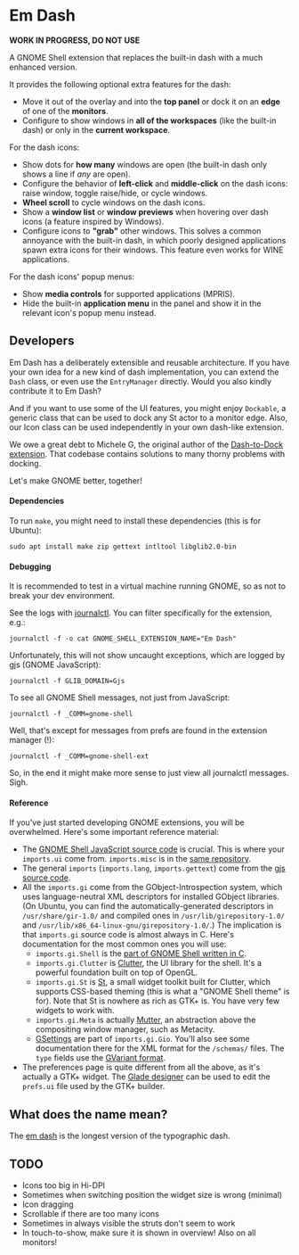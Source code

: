
Em Dash
=======

**WORK IN PROGRESS, DO NOT USE**

A GNOME Shell extension that replaces the built-in dash with a much enhanced version.

It provides the following optional extra features for the dash:

* Move it out of the overlay and into the **top panel** or dock it on an **edge** of one of the
  **monitors**.
* Configure to show windows in **all of the workspaces** (like the built-in dash) or only in the
  **current workspace**.

For the dash icons:  
  
* Show dots for **how many** windows are open (the built-in dash only shows a line if *any* are
  open).
* Configure the behavior of **left-click** and **middle-click** on the dash icons: raise window,
  toggle raise/hide, or cycle windows.
* **Wheel scroll** to cycle windows on the dash icons.
* Show a **window list** or **window previews** when hovering over dash icons (a feature inspired by
  Windows).
* Configure icons to **"grab"** other windows. This solves a common annoyance with the built-in
  dash, in which poorly designed applications spawn extra icons for their windows. This feature even
  works for WINE applications.

For the dash icons' popup menus:

* Show **media controls** for supported applications (MPRIS).
* Hide the built-in **application menu** in the panel and show it in the relevant icon's popup menu
  instead.


Developers
----------

Em Dash has a deliberately extensible and reusable architecture. If you have your own idea for a
new kind of dash implementation, you can extend the `Dash` class, or even use the `EntryManager`
directly. Would you also kindly contribute it to Em Dash?

And if you want to use some of the UI features, you might enjoy `Dockable`, a generic class that can
be used to dock any St actor to a monitor edge. Also, our Icon class can be used independently in
your own dash-like extension.

We owe a great debt to Michele G, the original author of the
[Dash-to-Dock extension](https://github.com/micheleg/dash-to-dock). That codebase contains
solutions to many thorny problems with docking.

Let's make GNOME better, together!

#### Dependencies

To run `make`, you might need to install these dependencies (this is for Ubuntu):

    sudo apt install make zip gettext intltool libglib2.0-bin

#### Debugging

It is recommended to test in a virtual machine running GNOME, so as not to break your dev
environment.

See the logs with [journalctl](https://www.freedesktop.org/software/systemd/man/journalctl.html).
You can filter specifically for the extension, e.g.:

    journalctl -f -o cat GNOME_SHELL_EXTENSION_NAME="Em Dash"

Unfortunately, this will not show uncaught exceptions, which are logged by gjs (GNOME JavaScript):

    journalctl -f GLIB_DOMAIN=Gjs

To see all GNOME Shell messages, not just from JavaScript:

    journalctl -f _COMM=gnome-shell

Well, that's except for messages from prefs are found in the extension manager (!):

    journalctl -f _COMM=gnome-shell-ext

So, in the end it might make more sense to just view all journalctl messages. Sigh.

#### Reference

If you've just started developing GNOME extensions, you will be overwhelmed. Here's some important
reference material:

* The [GNOME Shell JavaScript source code](https://github.com/GNOME/gnome-shell/tree/master/js/ui)
  is crucial. This is where your `imports.ui` come from. `imports.misc` is in the
  [same repository](https://github.com/GNOME/gnome-shell/tree/master/js/misc).
* The general `imports` (`imports.lang`, `imports.gettext`) come from the
  [gjs source code](https://git.gnome.org/browse/gjs/tree/modules).
* All the `imports.gi` come from the GObject-Introspection system, which uses language-neutral XML
  descriptors for installed GObject libraries. (On Ubuntu, you can find the
  automatically-generated descriptors in `/usr/share/gir-1.0/` and compiled ones in
  `/usr/lib/girepository-1.0/` and `/usr/lib/x86_64-linux-gnu/girepository-1.0/`.) The
  implication is that `imports.gi` source code is almost always in C. Here's documentation for the
  most common ones you will use:
  * `imports.gi.Shell` is the
     [part of GNOME Shell written in C](https://developer.gnome.org/shell/stable/).
  * `imports.gi.Clutter` is [Clutter](https://developer.gnome.org/clutter/stable/), the UI
    library for the shell. It's a powerful foundation built on top of OpenGL.
  * `imports.gi.St` is [St](https://developer.gnome.org/st/stable/), a small widget toolkit built
    for Clutter, which supports CSS-based theming (this is what a "GNOME Shell theme" is for). Note
    that St is nowhere as rich as GTK+ is. You have very few widgets to work with.
  * `imports.gi.Meta` is actually [Mutter](https://developer.gnome.org/meta/stable/), an
    abstraction above the compositing window manager, such as Metacity.
  * [GSettings](https://developer.gnome.org/gio/stable/GSettings.html) are part of
    `imports.gi.Gio`. You'll also see some documentation there for the XML format for the
    `/schemas/` files. The `type` fields use the
    [GVariant format](https://developer.gnome.org/glib/stable/gvariant-format-strings.html).
* The preferences page is quite different from all the above, as it's actually a GTK+ widget. The
  [Glade designer](https://glade.gnome.org/) can be used to edit the `prefs.ui` file used by the
  GTK+ builder.


What does the name mean?
------------------------

The [em dash](https://en.wikipedia.org/wiki/Dash#Em_dash) is the longest version of the typographic
dash.


TODO
----

* Icons too big in Hi-DPI
* Sometimes when switching position the widget size is wrong (minimal)
* Icon dragging
* Scrollable if there are too many icons
* Sometimes in always visible the struts don't seem to work
* In touch-to-show, make sure it is shown in overview! Also on all monitors!

